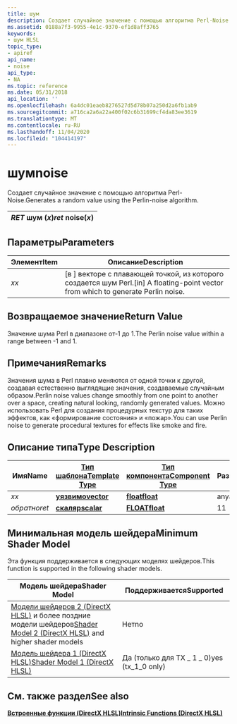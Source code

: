```yaml
---
title: шум
description: Создает случайное значение с помощью алгоритма Perl-Noise.
ms.assetid: 0188a7f3-9955-4e1c-9370-ef1d8aff3765
keywords:
- шум HLSL
topic_type:
- apiref
api_name:
- noise
api_type:
- NA
ms.topic: reference
ms.date: 05/31/2018
api_location: ''
ms.openlocfilehash: 6a4dc01eaeb8276527d5d78b07a250d2a6fb1ab9
ms.sourcegitcommit: a716ca2a6a22a400f02c6b31699cf4da83ee3619
ms.translationtype: MT
ms.contentlocale: ru-RU
ms.lasthandoff: 11/04/2020
ms.locfileid: "104414197"
---
```

# <a name="noise"></a><span data-ttu-id="70021-104">шум</span><span class="sxs-lookup"><span data-stu-id="70021-104">noise</span></span>

<span data-ttu-id="70021-105">Создает случайное значение с помощью алгоритма Perl-Noise.</span><span class="sxs-lookup"><span data-stu-id="70021-105">Generates a random value using the Perlin-noise algorithm.</span></span>




| <span data-ttu-id="70021-106">*RET* шум (*x*)</span><span class="sxs-lookup"><span data-stu-id="70021-106">*ret* noise(*x*)</span></span> |
|------------------|



 

## <a name="parameters"></a><span data-ttu-id="70021-107">Параметры</span><span class="sxs-lookup"><span data-stu-id="70021-107">Parameters</span></span>



| <span data-ttu-id="70021-108">Элемент</span><span class="sxs-lookup"><span data-stu-id="70021-108">Item</span></span>                                                   | <span data-ttu-id="70021-109">Описание</span><span class="sxs-lookup"><span data-stu-id="70021-109">Description</span></span>                                                                    |
|--------------------------------------------------------|--------------------------------------------------------------------------------|
| <span data-ttu-id="70021-110"><span id="x"></span><span id="X"></span>*x*</span><span class="sxs-lookup"><span data-stu-id="70021-110"><span id="x"></span><span id="X"></span>*x*</span></span><br/> | <span data-ttu-id="70021-111">\[в \] векторе с плавающей точкой, из которого создается шум Perl.</span><span class="sxs-lookup"><span data-stu-id="70021-111">\[in\] A floating-point vector from which to generate Perlin noise.</span></span><br/> |



 

## <a name="return-value"></a><span data-ttu-id="70021-112">Возвращаемое значение</span><span class="sxs-lookup"><span data-stu-id="70021-112">Return Value</span></span>

<span data-ttu-id="70021-113">Значение шума Perl в диапазоне от-1 до 1.</span><span class="sxs-lookup"><span data-stu-id="70021-113">The Perlin noise value within a range between -1 and 1.</span></span>

## <a name="remarks"></a><span data-ttu-id="70021-114">Примечания</span><span class="sxs-lookup"><span data-stu-id="70021-114">Remarks</span></span>

<span data-ttu-id="70021-115">Значения шума в Perl плавно меняются от одной точки к другой, создавая естественно выглядящие значения, создаваемые случайным образом.</span><span class="sxs-lookup"><span data-stu-id="70021-115">Perlin noise values change smoothly from one point to another over a space, creating natural looking, randomly generated values.</span></span> <span data-ttu-id="70021-116">Можно использовать Perl для создания процедурных текстур для таких эффектов, как «формирование состояния» и «пожар».</span><span class="sxs-lookup"><span data-stu-id="70021-116">You can use Perlin noise to generate procedural textures for effects like smoke and fire.</span></span>

## <a name="type-description"></a><span data-ttu-id="70021-117">Описание типа</span><span class="sxs-lookup"><span data-stu-id="70021-117">Type Description</span></span>



| <span data-ttu-id="70021-118">Имя</span><span class="sxs-lookup"><span data-stu-id="70021-118">Name</span></span>  | [<span data-ttu-id="70021-119">**Тип шаблона**</span><span class="sxs-lookup"><span data-stu-id="70021-119">**Template Type**</span></span>](dx-graphics-hlsl-intrinsic-functions.md)                       | [<span data-ttu-id="70021-120">**Тип компонента**</span><span class="sxs-lookup"><span data-stu-id="70021-120">**Component Type**</span></span>](dx-graphics-hlsl-intrinsic-functions.md) | <span data-ttu-id="70021-121">Размер</span><span class="sxs-lookup"><span data-stu-id="70021-121">Size</span></span> |
|-------|-------------------------------------------------------------------------------------|----------------------------------------------------------------|------|
| <span data-ttu-id="70021-122">*x*</span><span class="sxs-lookup"><span data-stu-id="70021-122">*x*</span></span>   | [<span data-ttu-id="70021-123">**уязвимо**</span><span class="sxs-lookup"><span data-stu-id="70021-123">**vector**</span></span>](dx-graphics-hlsl-intrinsic-functions.md) | [<span data-ttu-id="70021-124">**float**</span><span class="sxs-lookup"><span data-stu-id="70021-124">**float**</span></span>](/windows/desktop/WinProg/windows-data-types)                        | <span data-ttu-id="70021-125">any</span><span class="sxs-lookup"><span data-stu-id="70021-125">any</span></span>  |
| <span data-ttu-id="70021-126">*обратно*</span><span class="sxs-lookup"><span data-stu-id="70021-126">*ret*</span></span> | [<span data-ttu-id="70021-127">**скаляр**</span><span class="sxs-lookup"><span data-stu-id="70021-127">**scalar**</span></span>](dx-graphics-hlsl-intrinsic-functions.md) | [<span data-ttu-id="70021-128">**FLOAT**</span><span class="sxs-lookup"><span data-stu-id="70021-128">**float**</span></span>](/windows/desktop/WinProg/windows-data-types)                        | <span data-ttu-id="70021-129">1</span><span class="sxs-lookup"><span data-stu-id="70021-129">1</span></span>    |



 

## <a name="minimum-shader-model"></a><span data-ttu-id="70021-130">Минимальная модель шейдера</span><span class="sxs-lookup"><span data-stu-id="70021-130">Minimum Shader Model</span></span>

<span data-ttu-id="70021-131">Эта функция поддерживается в следующих моделях шейдеров.</span><span class="sxs-lookup"><span data-stu-id="70021-131">This function is supported in the following shader models.</span></span>



| <span data-ttu-id="70021-132">Модель шейдера</span><span class="sxs-lookup"><span data-stu-id="70021-132">Shader Model</span></span>                                                                       | <span data-ttu-id="70021-133">Поддерживается</span><span class="sxs-lookup"><span data-stu-id="70021-133">Supported</span></span>           |
|------------------------------------------------------------------------------------|---------------------|
| <span data-ttu-id="70021-134">[Модели шейдеров 2 (DirectX HLSL)](dx-graphics-hlsl-sm2.md) и более поздние модели шейдеров</span><span class="sxs-lookup"><span data-stu-id="70021-134">[Shader Model 2 (DirectX HLSL)](dx-graphics-hlsl-sm2.md) and higher shader models</span></span> | <span data-ttu-id="70021-135">Нет</span><span class="sxs-lookup"><span data-stu-id="70021-135">no</span></span>                  |
| [<span data-ttu-id="70021-136">Модель шейдера 1 (DirectX HLSL)</span><span class="sxs-lookup"><span data-stu-id="70021-136">Shader Model 1 (DirectX HLSL)</span></span>](dx-graphics-hlsl-sm1.md)                          | <span data-ttu-id="70021-137">Да (только для TX \_ 1 \_ 0)</span><span class="sxs-lookup"><span data-stu-id="70021-137">yes (tx\_1\_0 only)</span></span> |



 

## <a name="see-also"></a><span data-ttu-id="70021-138">См. также раздел</span><span class="sxs-lookup"><span data-stu-id="70021-138">See also</span></span>

<dl> <dt>

[<span data-ttu-id="70021-139">**Встроенные функции (DirectX HLSL)**</span><span class="sxs-lookup"><span data-stu-id="70021-139">**Intrinsic Functions (DirectX HLSL)**</span></span>](dx-graphics-hlsl-intrinsic-functions.md)
</dt> </dl>

 

